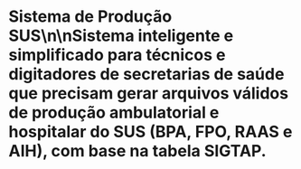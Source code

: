 # Sistema de Produção SUS\n\nSistema inteligente e simplificado para técnicos e digitadores de secretarias de saúde que precisam gerar arquivos válidos de produção ambulatorial e hospitalar do SUS (BPA, FPO, RAAS e AIH), com base na tabela SIGTAP.
